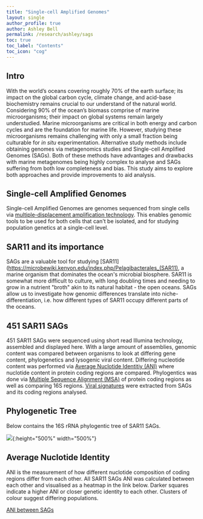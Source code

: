```yaml
---
title: "Single-cell Amplified Genomes"
layout: single
author_profile: true
author: Ashley Bell
permalink: /research/ashley/sags
toc: true
toc_label: "Contents"
toc_icon: "cog"
---
```

## Intro
With the world’s oceans covering roughly 70% of the earth surface; its impact on the global carbon cycle, climate change, and acid-base biochemistry remains crucial to our understand of the natural world. Considering 90% of the ocean’s biomass comprise of marine microorganisms; their impact on global systems remain largely understudied. Marine microorganisms are critical in both energy and carbon cycles and are the foundation for marine life. However, studying these microorganisms remains challenging with only a small fraction being culturable for _in situ_ experimentation. Alternative study methods include obtaining genomes via metagenomics studies and Single-cell Amplified Genomes (SAGs). Both of these methods have advantages and drawbacks with marine metagenomes being highly complex to analyse and SAGs suffering from both low completeness and bias. This study aims to explore both approaches and provide improvements to aid analysis.

## Single-cell Amplified Genomes
Single-cell Amplified Genomes are genomes sequenced from single cells via [multiple-displacement amplification technology](https://en.wikipedia.org/wiki/Multiple_displacement_amplification). This enables genomic tools to be used for both cells that can't be isolated, and for studying population genetics at a single-cell level.

## SAR11 and its importance
SAGs are a valuable tool for studying [SAR11](https://microbewiki.kenyon.edu/index.php/Pelagibacterales_(SAR11), a marine organism that dominates the ocean's microbial biosphere. SAR11 is somewhat more difficult to culture, with long doubling times and needing to grow in a nutrient "broth" akin to its natural habitat - the open oceans. SAGs allow us to investigate how genomic differences translate into niche-differentiation, i.e. how different types of SAR11 occupy different parts of the oceans.

## 451 SAR11 SAGs 
451 SAR11 SAGs were sequenced using short read Illumina technology, assembled and displayed here. With a large amount of assemblies, genomic content was compared between organisms to look at differing gene content, phylogenetics and lysogenic viral content. Differing nucleotide content was performed via [Average Nuclotide Identitiy (ANI)](https://img.jgi.doe.gov/docs/docs/ANI.pdf) where nuclotide content in protein coding regions are compared. Phylogentics was done via [Multiple Sequence Alignment (MSA)](https://en.wikipedia.org/wiki/Multiple_sequence_alignment) of protein coding regions as well as comparing 16S regions. [Viral signatures](/research/ashley/metagenomics/#global-abundance) were extracted from SAGs and its coding regions analysed. 

## Phylogenetic Tree
Below contains the 16S rRNA phylogentic tree of SAR11 SAGs.

![](../../../assets/images/Sar11_tree.png){:height="500%" width="500%"}


## Average Nuclotide Identity
ANI is the measurement of how different nuclotide composition of coding regions differ from each other. All SAR11 SAGs ANI was calculated between each other and visualised as a heatmap in the link below. Darker squares indicate a higher ANI or closer genetic identity to each other. Clusters of colour suggest differing populations. 

[ANI between SAGs](/research/ashley/sags/ani)
